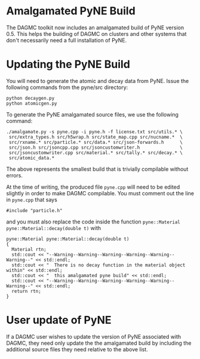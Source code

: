 Amalgamated PyNE Build
==========================================================
The DAGMC toolkit now includes an amalgamated build of PyNE version 0.5. This
helps the building of DAGMC on clusters and other systems that don't necessarily
need a full installation of PyNE.

Updating the PyNE Build
==========================================================
You will need to generate the atomic and decay data from PyNE. Issue the
following commands from the pyne/src directory:

    python decaygen.py
    python atomicgen.py

To generate the PyNE amalgamated source files, we use the following command:

    ./amalgamate.py -s pyne.cpp -i pyne.h -f license.txt src/utils.* \
     src/extra_types.h src/h5wrap.h src/state_map.cpp src/nucname.*  \
     src/rxname.* src/particle.* src/data.* src/json-forwards.h      \
     src/json.h src/jsoncpp.cpp src/jsoncustomwriter.h               \
     src/jsoncustomwriter.cpp src/material.* src/tally.* src/decay.* \
     src/atomic_data.*

The above represents the smallest build that is trivially compilable without
errors.

At the time of writing, the produced file ``pyne.cpp`` will need to be edited
slightly in order to make DAGMC compilable. You must comment out the line in
``pyne.cpp`` that says

    #include "particle.h"

and you must also replace the code inside the function
``pyne::Material pyne::Material::decay(double t)`` with

    pyne::Material pyne::Material::decay(double t)
    {
      Material rtn;
      std::cout << "--Warning--Warning--Warning--Warning--Warning--Warning--" << std::endl;
      std::cout << "  There is no decay function in the material object within" << std::endl;
      std::cout << "  this amalgamated pyne build" << std::endl;
      std::cout << "--Warning--Warning--Warning--Warning--Warning--Warning--" << std::endl;
      return rtn;
    }

User update of PyNE
===========================================================
If a DAGMC user wishes to update the version of PyNE associated with DAGMC, they
need only update the the amalgamated build by including the additional source
files they need relative to the above list.
